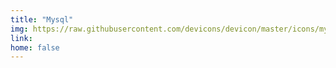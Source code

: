 ```yaml
---
title: "Mysql"
img: https://raw.githubusercontent.com/devicons/devicon/master/icons/mysql/mysql-original-wordmark.svg
link: 
home: false
---
```



